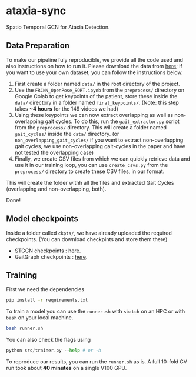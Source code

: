 # ataxia-sync
Spatio Temporal GCN for Ataxia Detection.

## Data Preparation
To make our pipeline fuly reproducible, we provide all the code used and also instructions on how to run it. Please download the data from [here](https://github.com/ROC-HCI/Automated-Ataxia-Gait); if you want to use your own dataset, you can follow the instructions below.

1. First create a folder named `data/` in the root directory of the project.
2. Use the `FRCNN_OpenPose_SORT.ipynb` from the `preprocess/` directory on Google Colab to get keypoints of the patient, store these inside the `data/` directory in a folder named `final_keypoints/`. (Note: this step takes **~4 hours** for the 149 videos we had)
3. Using these keypoints we can now extract overlapping as well as non-overlapping gait cycles. To do this, run the `gait_extractor.py` script from the `preprocess/` directory. This will create a folder named `gait_cycles/` inside the `data/` directory. (or `non_overlapping_gait_cycles/` if you want to extract non-overlapping gait cycles, we use non-overlapping gait-cycles in the paper and have not tested the overlapping case)
4. Finally, we create CSV files from which we can quickly retrieve data and use it in our training loop, you can use `create_csvs.py` from the `preprocess/` directory to create these CSV files, in our format.

This will create the folder withh all the files and extracted Gait Cycles (overlapping and non-overlapping, both).

Done!

## Model checkpoints
Inside a folder called `ckpts/`, we have already uploaded the required checkpoints. (You can download checkpints and store them there)
- STGCN checkpoints : [here](https://github.com/yysijie/st-gcn/blob/master/OLD_README.md).
- GaitGraph checkpoints : [here](https://github.com/tteepe/GaitGraph).


## Training
First we need the dependencies
```bash
pip install -r requirements.txt
```
To train a model you can use the `runner.sh` with `sbatch` on an HPC or with `bash` on your local machine.
```bash
bash runner.sh
```
You can also check the flags using 
```python
python src/trainer.py --help # or -h
```
To reproduce our results, you can run the `runner.sh` as is. A full 10-fold CV run took about **40 minutes** on a single V100 GPU.
